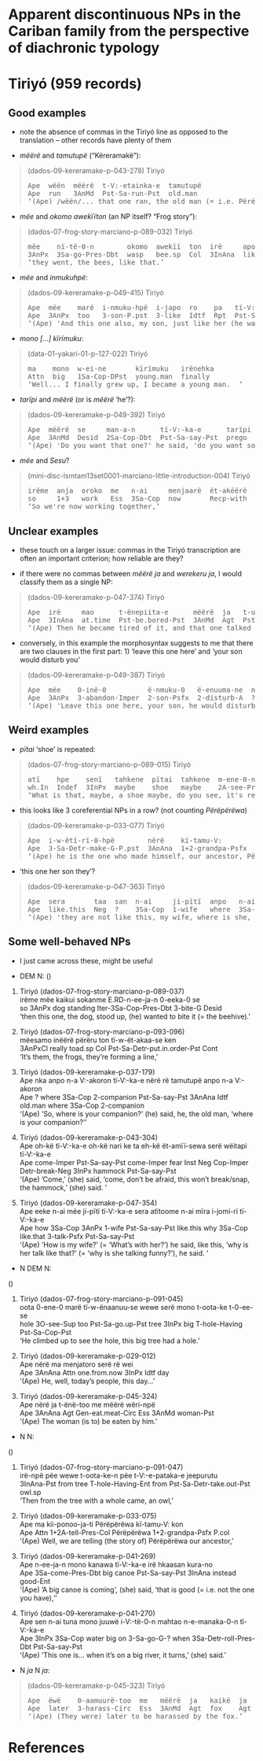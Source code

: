 # Apparent discontinuous NPs in the Cariban family from the perspective of diachronic typology

# Tiriyó (959 records) <a id='sec:tri'><a/>

## Good examples

-   note the absence of commas in the Tiriyó line as opposed to the
    translation – other records have plenty of them

-   *mëërë* and *tamutupë* (“Këreramakë”):

> (dados-09-kereramake-p-043-278) Tiriyó
> <pre>
> Ape  wëën  mëërë  t-V:-etainka-e  tamutupë  
> Ape  run   3AnMd  Pst-Sa-run-Pst  old.man  
> ‘(Ape) /wëën/... that one ran, the old man (= i.e. Përëpërëwa).  ’</pre>

-   *mëe* and *okomo awekïïton* (an NP itself? “Frog story”):

> (dados-07-frog-story-marciano-p-089-032) Tiriyó
> <pre>
> mëe    nï-të-0-n        okomo  awekïï  ton  irë     apo  
> 3AnPx  3Sa-go-Pres-Dbt  wasp   bee.sp  Col  3InAna  like  
> ‘they went, the bees, like that.’</pre>

-   *mëe* and *inmukuhpë*:

> (dados-09-kereramake-p-049-415) Tiriyó
> <pre>
> Ape  mëe    marë  i-nmuku-hpë  i-japo  ro    pa   tï-V:-ka-e  
> Ape  3AnPx  too   3-son-P.pst  3-like  Idtf  Rpt  Pst-Sa-say-Pst  
> ‘(Ape) 'And this one also, my son, just like her (he was killed),' he said.  ’</pre>

-   *mono \[…\] kïrïmuku*:

> (data-01-yakari-01-p-127-022) Tiriyó
> <pre>
> ma    mono  w-ei-ne       kïrïmuku   irënehka  
> Attn  big   1Sa-Cop-DPst  young.man  finally  
> ‘Well... I finally grew up, I became a young man.  ’</pre>

-   *tarïpi* and *mëërë* (or is *mëërë* ‘he’?):

> (dados-09-kereramake-p-049-392) Tiriyó
> <pre>
> Ape  mëërë  se     man-a-n      tï-V:-ka-e      tarïpi  se     man-a-n      mëërë  tï-V:-ka-e  
> Ape  3AnMd  Desid  2Sa-Cop-Dbt  Pst-Sa-say-Pst  prego   Desid  2Sa-Cop-Dbt  3AnMd  Pst-Sa-say-Pst  
> ‘(Ape) 'Do you want that one?' he said, 'do you want some monkey, that one?' he said.  ’</pre>

-   *mëe* and *Sesu*?

> (mini-disc-lsmtam13set0001-marciano-little-introduction-004) Tiriyó
> <pre>
> irëme  anja  oroko  me   n-ai     menjaarë  ët-akëërë  mëe    marë  Sesu    marë  
> so     1+3   work   Ess  3Sa-Cop  now       Recp-with  3AnPx  with  Sérgio  with  
> ‘So we're now working together,’</pre>

## Unclear examples

-   these touch on a larger issue: commas in the Tiriyó transcription
    are often an important criterion; how reliable are they?

-   if there were no commas between *mëërë ja* and *werekeru ja*, I
    would classify them as a single NP:

> (dados-09-kereramake-p-047-374) Tiriyó
> <pre>
> Ape  irë     mao      t-ënepiita-e      mëërë  ja   t-urë-e          werekeru     ja  
> Ape  3InAna  at.time  Pst-be.bored-Pst  3AnMd  Agt  Pst-talk.to-Pst  parakeet.sp  Agt  
> ‘(Ape) Then he became tired of it, and that one talked to him, werekeru.’</pre>

-   conversely, in this example the morphosyntax suggests to me that
    there are two clauses in the first part: 1) ‘leave this one here’
    and ‘your son would disturb you’

> (dados-09-kereramake-p-049-387) Tiriyó
> <pre>
> Ape  mëe    0-inë-0          ë-nmuku-0   ë-enuuma-ne  npa  tï-V:-ka-e      mërë   i-nnapï       0-apëh-kë    irëme  tï-rë-e       i-:ja  toron  
> Ape  3AnPx  3-abandon-Imper  2-son-Psfx  2-disturb-A  ?    Pst-Sa-say-Pst  3InMd  3-fruit.food  3-get-Imper  so     Pst-make-Pst  3-Agt  put  
> ‘(Ape) 'Leave this one here, your son, he would disturb you,' he said, 'get that, his food', then, he put it (down), /toron/.’</pre>

## Weird examples

-   *pïtai* ‘shoe’ is repeated:

> (dados-07-frog-story-marciano-p-089-015) Tiriyó
> <pre>
> atï    hpe    senï   tahkene  pïtai  tahkene  m-ene-0-n        pïtai  rë    pïtai  boota  senï  
> wh.In  Indef  3InPx  maybe    shoe   maybe    2A-see-Pres-Dbt  shoe   Idtf  shoe   boot   3InPx  
> ‘What is that, maybe, a shoe maybe, do you see, it's really a shoe, a shoe, it's a boot.’</pre>

-   this looks like 3 coreferential NPs in a row? (not counting
    *Përëpërëwa*)

> (dados-09-kereramake-p-033-077) Tiriyó
> <pre>
> Ape  i-w-ëtï-rï-0-hpë        nërë    kï-tamu-V:        kon    Përëpërëwa  
> Ape  3-Sa-Detr-make-G-P.pst  3AnAna  1+2-grandpa-Psfx  P.col  Përëpërëwa  
> ‘(Ape) he is the one who made himself, our ancestor, Përëpërëwa.  ’</pre>

-   ‘this one her son they’?

> (dados-09-kereramake-p-047-363) Tiriyó
> <pre>
> Ape  sera       taa  san  n-ai     ji-pïtï  anpo   n-ai     mëe    i-nmuku-ru  mëesan   n-ai     i-japo  taike  
> Ape  like.this  Neg  ?    3Sa-Cop  1-wife   where  3Sa-Cop  3AnPx  3-son-Psfx  3AnPxCl  3Sa-Cop  3-like  Neg  
> ‘(Ape) 'they are not like this, my wife, where is she, this one, her son, they aren't like this' ’</pre>

## Some well-behaved NPs

-   I just came across these, might be useful

-   DEM N: ()

1)  Tiriyó (dados-07-frog-story-marciano-p-089-037)  
    irëme  mëe    kaikui  sokanme   E.RD-n-ee-ja-n         0-eeka-0  se  
    so     3AnPx  dog     standing  Iter-3Sa-Cop-Pres-Dbt  3-bite-G  Desid  
    ‘then this one, the dog, stood up, (he) wanted to bite it (= the
    beehive).’

2)  Tiriyó (dados-07-frog-story-marciano-p-093-096)  
    mëesamo  inëërë  përëru   ton  tï-w-ët-akaa-se               ken  
    3AnPxCl  really  toad.sp  Col  Pst-Sa-Detr-put.in.order-Pst  Cont  
    ‘It’s them, the frogs, they’re forming a line,’

3)  Tiriyó (dados-09-kereramake-p-037-179)  
    Ape  nka  anpo   n-a      V:-akoron    tï-V:-ka-e      nërë    rë    tamutupë  anpo   n-a      V:-akoron  
    Ape  ?    where  3Sa-Cop  2-companion  Pst-Sa-say-Pst  3AnAna  Idtf  old.man   where  3Sa-Cop  2-companion  
    ‘(Ape) ’So, where is your companion?’ (he) said, he, the old man,
    ‘where is your companion?’’

4)  Tiriyó (dados-09-kereramake-p-043-304)  
    Ape  oh-kë       tï-V:-ka-e      oh-kë       nari  ke    ta   eh-kë      ët-amïï-sewa    serë   wëitapi  tï-V:-ka-e  
    Ape  come-Imper  Pst-Sa-say-Pst  come-Imper  fear  Inst  Neg  Cop-Imper  Detr-break-Neg  3InPx  hammock  Pst-Sa-say-Pst  
    ‘(Ape) ’Come,’ (she) said, ‘come, don’t be afraid, this won’t
    break/snap, the hammock,’ (she) said. ’

5)  Tiriyó (dados-09-kereramake-p-047-354)  
    Ape  eeke  n-ai     mëe    ji-pïtï  tï-V:-ka-e      sera       atïtoome  n-ai     mïra       i-jomi-rï    tï-V:-ka-e  
    Ape  how   3Sa-Cop  3AnPx  1-wife   Pst-Sa-say-Pst  like.this  why       3Sa-Cop  like.that  3-talk-Psfx  Pst-Sa-say-Pst  
    ‘(Ape) ’How is my wife?’ (= ‘What’s with her?’) he said, like this,
    ‘why is her talk like that?’ (= ‘why is she talking funny?’), he
    said. ’

-   N DEM N:

()

1)  Tiriyó (dados-07-frog-story-marciano-p-091-045)  
    oota  0-ene-0     marë  tï-w-ënaanuu-se   wewe  serë   mono  t-oota-ke      t-0-ee-se  
    hole  3O-see-Sup  too   Pst-Sa-go.up-Pst  tree  3InPx  big   T-hole-Having  Pst-Sa-Cop-Pst  
    ‘He climbed up to see the hole, this big tree had a hole.’

2)  Tiriyó (dados-09-kereramake-p-029-012)  
    Ape  nërë    ma    menjatoro     serë   rë    wei  
    Ape  3AnAna  Attn  one.from.now  3InPx  Idtf  day  
    ‘(Ape) He, well, today’s people, this day…’

3)  Tiriyó (dados-09-kereramake-p-045-324)  
    Ape  nërë    ja   t-ënë-too          me   mëërë  wëri-npë  
    Ape  3AnAna  Agt  Gen-eat.meat-Circ  Ess  3AnMd  woman-Pst  
    ‘(Ape) The woman (is to) be eaten by him.’

-   N N:

()

1)  Tiriyó (dados-07-frog-story-marciano-p-091-047)  
    irë-npë     pëe   wewe  t-oota-ke-n        pëe   t-V:-e-pataka-e           jeepurutu  
    3InAna-Pst  from  tree  T-hole-Having-Ent  from  Pst-Sa-Detr-take.out-Pst  owl.sp  
    ‘Then from the tree with a whole came, an owl,’

2)  Tiriyó (dados-09-kereramake-p-033-075)  
    Ape  ma    kii-ponoo-ja-ti     Përëpërëwa  kï-tamu-V:        kon  
    Ape  Attn  1+2A-tell-Pres-Col  Përëpërëwa  1+2-grandpa-Psfx  P.col  
    ‘(Ape) Well, we are telling (the story of) Përëpërëwa our ancestor,’

3)  Tiriyó (dados-09-kereramake-p-041-269)  
    Ape  n-ee-ja-n          mono  kanawa  tï-V:-ka-e      irë     hkaasan  kura-no  
    Ape  3Sa-come-Pres-Dbt  big   canoe   Pst-Sa-say-Pst  3InAna  instead  good-Ent  
    ‘(Ape) ’A big canoe is coming’, (she) said, ‘that is good (=
    i.e. not the one you have),’’

4)  Tiriyó (dados-09-kereramake-p-041-270)  
    Ape  sen    n-ai     tuna   mono  juuwë  i-V:-të-0-n  mahtao  n-e-manaka-0-n          tï-V:-ka-e  
    Ape  3InPx  3Sa-Cop  water  big   on     3-Sa-go-G-?  when    3Sa-Detr-roll-Pres-Dbt  Pst-Sa-say-Pst  
    ‘(Ape) ’This one is… when it’s on a big river, it turns,’ (she)
    said.’

-   N *ja* N *ja*:

> (dados-09-kereramake-p-045-323) Tiriyó
> <pre>
> Ape  ëwë    0-aamuurë-too  me   mëërë  ja   kaikë  ja  
> Ape  later  3-harass-Circ  Ess  3AnMd  Agt  fox    Agt  
> ‘(Ape) (They were) later to be harassed by the fox.’</pre>

# References